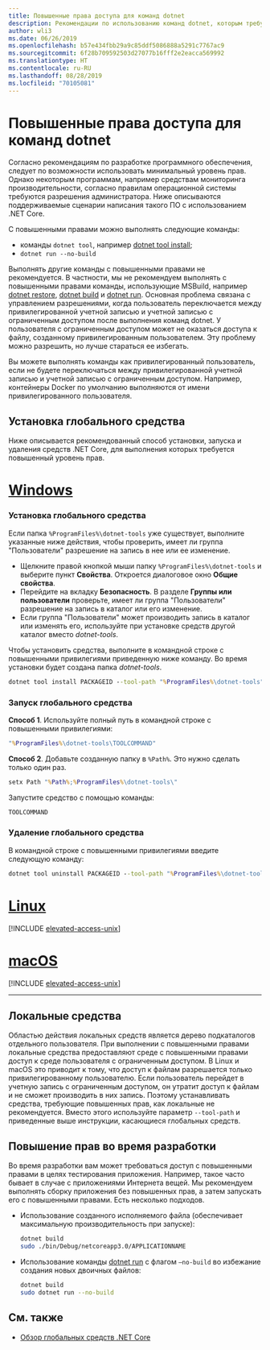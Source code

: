 ```yaml
---
title: Повышенные права доступа для команд dotnet
description: Рекомендации по использованию команд dotnet, которым требуются повышенные права доступа.
author: wli3
ms.date: 06/26/2019
ms.openlocfilehash: b57e434fbb29a9c85ddf5086888a5291c7767ac9
ms.sourcegitcommit: 6f28b709592503d27077b16fff2e2eacca569992
ms.translationtype: HT
ms.contentlocale: ru-RU
ms.lasthandoff: 08/28/2019
ms.locfileid: "70105081"
---
```

# <a name="elevated-access-for-dotnet-commands"></a>Повышенные права доступа для команд dotnet

Согласно рекомендациям по разработке программного обеспечения, следует по возможности использовать минимальный уровень прав. Однако некоторым программам, например средствам мониторинга производительности, согласно правилам операционной системы требуются разрешения администратора. Ниже описываются поддерживаемые сценарии написания такого ПО с использованием .NET Core. 

С повышенными правами можно выполнять следующие команды:

- команды `dotnet tool`, например [dotnet tool install](dotnet-tool-install.md);
- `dotnet run --no-build`

Выполнять другие команды с повышенными правами не рекомендуется. В частности, мы не рекомендуем выполнять с повышенными правами команды, использующие MSBuild, например [dotnet restore](dotnet-restore.md), [dotnet build](dotnet-build.md) и [dotnet run](dotnet-run.md). Основная проблема связана с управлением разрешениями, когда пользователь переключается между привилегированной учетной записью и учетной записью с ограниченным доступом после выполнения команд dotnet. У пользователя с ограниченным доступом может не оказаться доступа к файлу, созданному привилегированным пользователем. Эту проблему можно разрешить, но лучше стараться ее избегать.

Вы можете выполнять команды как привилегированный пользователь, если не будете переключаться между привилегированной учетной записью и учетной записью с ограниченным доступом. Например, контейнеры Docker по умолчанию выполняются от имени привилегированного пользователя.

## <a name="global-tool-installation"></a>Установка глобального средства

Ниже описывается рекомендованный способ установки, запуска и удаления средств .NET Core, для выполнения которых требуется повышенный уровень прав.

# <a name="windowstabwindows"></a>[Windows](#tab/windows)

### <a name="install-the-global-tool"></a>Установка глобального средства

Если папка `%ProgramFiles%\dotnet-tools` уже существует, выполните указанные ниже действия, чтобы проверить, имеет ли группа "Пользователи" разрешение на запись в нее или ее изменение.

- Щелкните правой кнопкой мыши папку `%ProgramFiles%\dotnet-tools` и выберите пункт **Свойства**. Откроется диалоговое окно **Общие свойства**. 
- Перейдите на вкладку **Безопасность**. В разделе **Группы или пользователи** проверьте, имеет ли группа "Пользователи" разрешение на запись в каталог или его изменение. 
- Если группа "Пользователи" может производить запись в каталог или изменять его, используйте при установке средств другой каталог вместо *dotnet-tools*.

Чтобы установить средства, выполните в командной строке с повышенными привилегиями приведенную ниже команду. Во время установки будет создана папка *dotnet-tools*.

```cmd
dotnet tool install PACKAGEID --tool-path "%ProgramFiles%\dotnet-tools".
```

### <a name="run-the-global-tool"></a>Запуск глобального средства

**Способ 1**. Используйте полный путь в командной строке с повышенными привилегиями:

```cmd
"%ProgramFiles%\dotnet-tools\TOOLCOMMAND"
```

**Способ 2**. Добавьте созданную папку в `%Path%`. Это нужно сделать только один раз.

```cmd
setx Path "%Path%;%ProgramFiles%\dotnet-tools\"
```

Запустите средство с помощью команды:

```cmd
TOOLCOMMAND
```

### <a name="uninstall-the-global-tool"></a>Удаление глобального средства

В командной строке с повышенными привилегиями введите следующую команду:

```cmd
dotnet tool uninstall PACKAGEID --tool-path "%ProgramFiles%\dotnet-tools"
```

# <a name="linuxtablinux"></a>[Linux](#tab/linux)

[!INCLUDE [elevated-access-unix](../../../includes/elevated-access-unix.md)]

# <a name="macostabmacos"></a>[macOS](#tab/macos)

[!INCLUDE [elevated-access-unix](../../../includes/elevated-access-unix.md)]

---

## <a name="local-tools"></a>Локальные средства

Областью действия локальных средств является дерево подкаталогов отдельного пользователя. При выполнении с повышенными правами локальные средства предоставляют среде с повышенными правами доступ к среде пользователя с ограниченным доступом. В Linux и macOS это приводит к тому, что доступ к файлам разрешается только привилегированному пользователю. Если пользователь перейдет в учетную запись с ограниченным доступом, он утратит доступ к файлам и не сможет производить в них запись. Поэтому устанавливать средства, требующие повышенных прав, как локальные не рекомендуется. Вместо этого используйте параметр `--tool-path` и приведенные выше инструкции, касающиеся глобальных средств.

## <a name="elevation-during-development"></a>Повышение прав во время разработки

Во время разработки вам может требоваться доступ с повышенными правами в целях тестирования приложения. Например, такое часто бывает в случае с приложениями Интернета вещей. Мы рекомендуем выполнять сборку приложения без повышенных прав, а затем запускать его с повышенными правами. Есть несколько подходов.

- Использование созданного исполняемого файла (обеспечивает максимальную производительность при запуске):

   ```bash
   dotnet build
   sudo ./bin/Debug/netcoreapp3.0/APPLICATIONNAME
   ```
    
- Использование команды [dotnet run](dotnet-run.md) с флагом `—no-build` во избежание создания новых двоичных файлов:

   ```bash
   dotnet build
   sudo dotnet run --no-build
   ```

## <a name="see-also"></a>См. также

- [Обзор глобальных средств .NET Core](global-tools.md)

